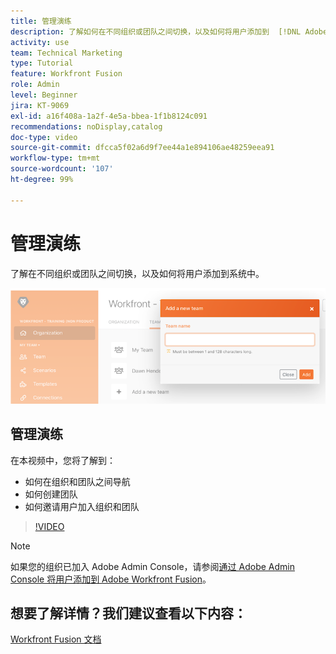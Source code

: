 ```yaml
---
title: 管理演练
description: 了解如何在不同组织或团队之间切换，以及如何将用户添加到  [!DNL Adobe Workfront Fusion] 内的系统中。
activity: use
team: Technical Marketing
type: Tutorial
feature: Workfront Fusion
role: Admin
level: Beginner
jira: KT-9069
exl-id: a16f408a-1a2f-4e5a-bbea-1f1b8124c091
recommendations: noDisplay,catalog
doc-type: video
source-git-commit: dfcca5f02a6d9f7ee44a1e894106ae48259eea91
workflow-type: tm+mt
source-wordcount: '107'
ht-degree: 99%

---
```


# 管理演练

了解在不同组织或团队之间切换，以及如何将用户添加到系统中。

![错误处理场景的图像](assets/workfront-fusion-administration-1.png)

## 管理演练

在本视频中，您将了解到：

* 如何在组织和团队之间导航
* 如何创建团队
* 如何邀请用户加入组织和团队

>[!VIDEO](https://video.tv.adobe.com/v/335310/?quality=12&learn=on&enablevpops)

>[!NOTE]
>
>如果您的组织已加入 Adobe Admin Console，请参阅[通过 Adobe Admin Console 将用户添加到 Adobe Workfront Fusion](https://experienceleague.adobe.com/docs/workfront/using/adobe-workfront-fusion/fusion-in-experience-cloud/add-fusion-users-admin-console.html)。


## 想要了解详情？我们建议查看以下内容：

[Workfront Fusion 文档](https://experienceleague.adobe.com/en/docs/workfront-fusion/using/get-started-with-fusion/understand-workfront-fusion/workfront-fusion-overview)
